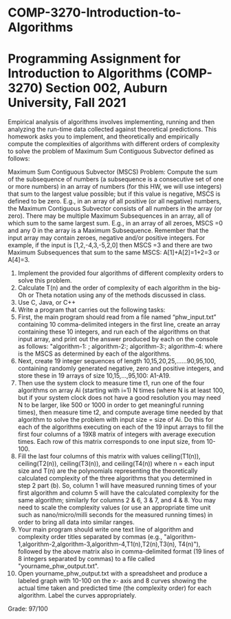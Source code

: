 # COMP-3270-Introduction-to-Algorithms
# Programming Assignment for Introduction to Algorithms (COMP-3270) Section 002, Auburn University, Fall 2021 

Empirical analysis of algorithms involves implementing, running and then analyzing the run-time data collected against theoretical predictions. This homework asks you to implement, and theoretically and empirically compute the complexities of algorithms with different orders of complexity to solve the problem of Maximum Sum Contiguous Subvector defined as follows:

Maximum Sum Contiguous Subvector (MSCS) Problem: Compute the sum of the subsequence of numbers (a subsequence is a consecutive set of one or more numbers) in an array of numbers (for this HW, we will use integers) that sum to the largest value possible; but if this value is negative, MSCS is defined to be zero. E.g., in an array of all positive (or all negative) numbers, the Maximum Contiguous Subvector consists of all numbers in the array (or zero). There may be multiple Maximum Subsequences in an array, all of which sum to the same largest sum. E.g., in an array of all zeroes, MSCS =0 and any 0 in the array is a Maximum Subsequence. Remember that the input array may contain zeroes, negative and/or positive integers. For example, if the input is [1,2,-4,3,-5,2,0] then MSCS =3 and there are two Maximum Subsequences that sum to the same MSCS: A[1]+A[2]=1+2=3 or A[4]=3.

1. Implement the provided four algorithms of different complexity orders to solve this problem.
2. Calculate T(n) and the order of complexity of each algorithm in the big-Oh or Theta notation using any of the methods discussed in class.
3. Use C, Java, or C++
4. Write a program that carries out the following tasks:
5. First, the main program should read from a file named “phw_input.txt” containing 10 comma-delimited 
integers in the first line, create an array containing these 10 integers, and run each of the algorithms on that 
input array, and print out the answer produced by each on the console as follows: "algorithm-1: <answer>; 
algorithm-2:<answer>; algorithm-3:<answer>; algorithm-4:<answer>  where <answer> is the MSCS as 
determined by each of the algorithms.
6. Next, create 19 integer sequences of length 10,15,20,25,......90,95,100, containing randomly generated 
negative, zero and positive integers, and store these in 19 arrays of size 10,15,...,95,100: A1-A19.
7. Then use the system clock to measure time t1, run one of the four algorithms on array Ai (starting with i=1) 
N times (where N is at least 100, but if your system clock does not have a good resolution you may need N 
to be larger, like 500 or 1000 in order to get meaningful running times), then measure time t2, and compute 
average time needed by that algorithm to solve the problem with input size = size of Ai. Do this for each of 
the algorithms executing on each of the 19 input arrays to fill the first four columns of a 19X8 matrix of 
integers with average execution times.  Each row of this matrix corresponds to one input size, from 10-100. 
8. Fill the last four columns of this matrix with values ceiling(T1(n)), ceiling(T2(n)), ceiling(T3(n)), and 
ceiling(T4(n)) where n = each input size and T(n) are the polynomials representing the theoretically 
calculated complexity of the three algorithms that you determined in step 2 part (b). So, column 1 will have 
measured running times of your first algorithm and column 5 will have the calculated complexity for the 
same algorithm; similarly for columns 2 & 6, 3 & 7, and 4 & 8. You may need to scale the complexity 
values (or use an appropriate time unit such as nano/micro/milli seconds for the measured running times) in 
order to bring all data into similar ranges.
9. Your main program should write one text line of algorithm and complexity order titles separated by 
commas (e.g., "algorithm-1,algorithm-2,algorithm-3,algorithm-4,T1(n),T2(n),T3(n), T4(n)"), followed by the 
above matrix also in comma-delimited format (19 lines of 8 integers separated by commas) to a file called 
"yourname_phw_output.txt".
10. Open yourname_phw_output.txt with a spreadsheet and produce a labeled graph with 10-100 on the x-
axis and 8 curves showing the actual time taken and predicted time (the complexity order) for each 
algorithm. Label the curves appropriately.
  
Grade: 97/100
